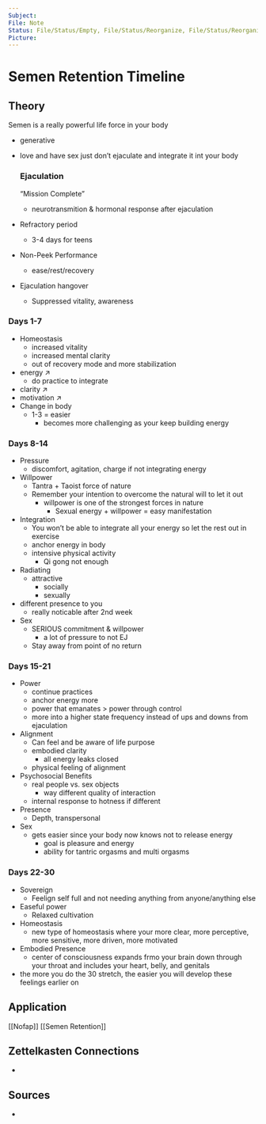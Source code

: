 ```yaml
---
Subject: 
File: Note
Status: File/Status/Empty, File/Status/Reorganize, File/Status/Reorganize, File/Status/Recategorize, File/Status/Summarize, File/Status/Structuralize
Picture: 
---
```


# Semen Retention Timeline

## Theory

Semen is a really powerful life force in your body 
- generative
- love and have sex just don’t ejaculate and integrate it int your body
  
  
  ### Ejaculation
  
  “Mission Complete”
	- neurotransmition & hormonal response after ejaculation
- Refractory period
	- 3-4 days for teens
- Non-Peek Performance
	- ease/rest/recovery
- Ejaculation hangover
	- Suppressed vitality, awareness
	  
### Days 1-7
- Homeostasis
	- increased vitality
	- increased mental clarity
	- out of recovery mode and more stabilization
- energy ↗️
	- do practice to integrate
- clarity ↗️
- motivation ↗️
- Change in body
	- 1-3 = easier
		- becomes more challenging as your keep building energy


### Days 8-14
- Pressure
	- discomfort, agitation, charge if not integrating energy
- Willpower
	- Tantra + Taoist force of nature
	- Remember your intention to overcome the natural will to let it out
		- willpower is one of the strongest forces in nature
			- Sexual energy + willpower = easy manifestation
- Integration
	- You won’t be able to integrate all your energy so let the rest out in exercise
	- anchor energy in body
	- intensive physical activity
		- Qi gong not enough
- Radiating
	- attractive
		- socially
		- sexually
- different presence to you
	- really noticable after 2nd week
- Sex
	- SERIOUS commitment & willpower
		- a lot of pressure to not EJ
	- Stay away from point of no return

### Days 15-21
- Power
	- continue practices
	- anchor energy more
	- power that emanates > power through control
	- more into a higher state frequency instead of ups and downs from ejaculation
- Alignment
	- Can feel and be aware of life purpose
	- embodied clarity
		- all energy leaks closed
	- physical feeling of alignment
- Psychosocial Benefits
	- real people vs. sex objects
		- way different quality of interaction
	- internal response to hotness if different
- Presence
	- Depth, transpersonal
- Sex
	- gets easier since your body now knows not to release energy
		- goal is pleasure and energy
		- ability for tantric orgasms and multi orgasms

### Days 22-30
- Sovereign
	- Feelign self full and not needing anything from anyone/anything else
- Easeful power
	- Relaxed cultivation
- Homeostasis
	- new type of homeostasis where your more clear, more perceptive, more sensitive, more driven, more motivated
- Embodied Presence
	- center of consciousness expands frmo your brain down through your throat and includes your heart, belly, and genitals
- the more you do the 30 stretch, the easier you will develop these feelings earlier on
## Application
[[Nofap]]
[[Semen Retention]]

## Zettelkasten Connections
- 

## Sources
- 






